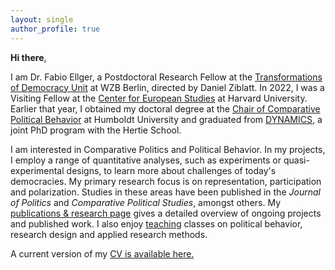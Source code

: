 ```yaml
---
layout: single
author_profile: true
---
```


**Hi there**, 

I am Dr. Fabio Ellger, a Postdoctoral Research Fellow at the [Transformations of Democracy Unit](https://www.wzb.eu/en/research/dynamics-of-political-systems/transformations-of-democracy) at WZB Berlin, directed by Daniel Ziblatt. 
In 2022, I was a Visiting Fellow at the [Center for European Studies](https://ces.fas.harvard.edu/people/fabio-ellger) at Harvard University. Earlier that year, I obtained my doctoral degree at the [Chair of Comparative Political Behavior](https://www.sowi.hu-berlin.de/en/lehrbereiche-en/comparative-political-behavior/team/team-comparative-political-behavior) at Humboldt University and graduated from [DYNAMICS](https://www.sowi.hu-berlin.de/en/dynamics/people/Alumni), a joint PhD program with the Hertie School.

I am interested in Comparative Politics and Political Behavior. In my projects, I employ a range of quantitative analyses, such as experiments or quasi-experimental designs, to learn more about challenges of today's democracies.
My primary research focus is on representation, participation and polarization. Studies in these areas have been published in the _Journal of Politics_ and _Comparative Political Studies_, amongst others.  My [publications & research page](/research/) gives a detailed overview of ongoing projects and published work.
I also enjoy [teaching](/teaching/) classes on political behavior, research design and applied research methods.

A current version of my [CV is available here.](https://www.fabioellger.com/assets/docs/CV_Ellger.pdf)
